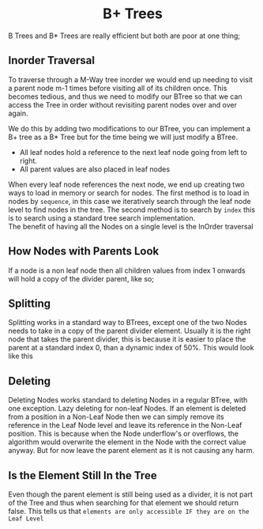 <div align="center"><h1> B+ Trees</h1></div>

B Trees and B* Trees are really efficient but both are poor at one thing;

## Inorder Traversal

To traverse through a M-Way tree inorder we would end up needing to visit a parent node m-1 times before visiting all of
its children once. This becomes tedious, and thus we need to modify our BTree so that we can access the Tree in order
without revisiting parent nodes over and over again.

We do this by adding two modifications to our BTree, you can implement a B+ tree as a B* Tree but for the time being we
will just modify a BTree.

* All leaf nodes hold a reference to the next leaf node going from left to right.
* All parent values are also placed in leaf nodes

When every leaf node references the next node, we end up creating two ways to load in memory or search for nodes. The
first method is to load in nodes by `sequence`, in this case we iteratively search through the leaf node level to find
nodes in the tree. The second method is to search by `index` this is to search using a standard tree search
implementation. <br />
The benefit of having all the Nodes on a single level is the InOrder traversal

## How Nodes with Parents Look

If a node is a non leaf node then all children values from index 1 onwards will hold a copy of the divider parent, like
so;

## Splitting

Splitting works in a standard way to BTrees, except one of the two Nodes needs to take in a copy of the parent divider
element. Usually it is the right node that takes the parent divider, this is because it is easier to place the parent at
a standard index 0, than a dynamic index of 50%. This would look like this

## Deleting

Deleting Nodes works standard to deleting Nodes in a regular BTree, with one exception. Lazy deleting for non-leaf
Nodes. If an element is deleted from a position in a Non-Leaf Node then we can simply remove its reference in the Leaf
Node level and leave its reference in the Non-Leaf position. This is because when the Node underflow's or overflows, the
algorithm would overwrite the element in the Node with the correct value anyway. But for now leave the parent element as
it is not causing any harm.

## Is the Element Still In the Tree

Even though the parent element is still being used as a divider, it is not part of the Tree and thus when searching for
that element we should return false. This tells us that `elements are only accessible IF they are on the Leaf Level`
